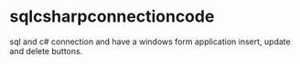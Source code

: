 # sqlcsharpconnectioncode
sql and c# connection and have a windows form application insert, update and delete buttons.
